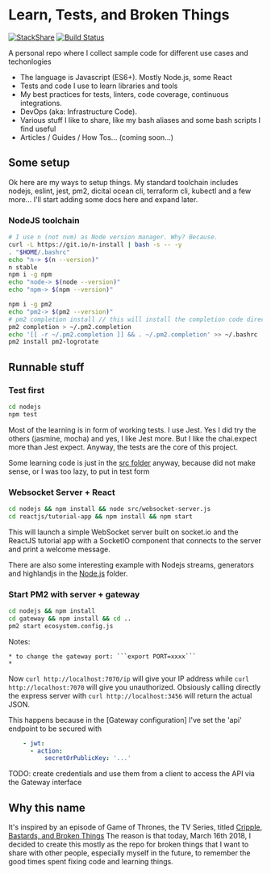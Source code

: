 # Learn, Tests, and Broken Things

[![StackShare](https://img.shields.io/badge/tech-stack-0690fa.svg?style=flat)](https://stackshare.io/ildella/2018)
[![Build Status](https://travis-ci.com/ildella/learn-tests-brokenthings.svg?branch=master)](https://travis-ci.com/ildella/learn-tests-brokenthings)

A personal repo where I collect sample code for different use cases and techonlogies

* The language is Javascript (ES6+). Mostly Node.js, some React
* Tests and code I use to learn libraries and tools
* My best practices for tests, linters, code coverage, continuous integrations.
* DevOps (aka: Infrastructure Code).
* Various stuff I like to share, like my bash aliases and some bash scripts I find useful
* Articles / Guides / How Tos... (coming soon...)

## Some setup

Ok here are my ways to setup things. 
My standard toolchain includes nodejs, eslint, jest, pm2, dicital ocean cli, terraform cli, kubectl and a few more...
I'll start adding some docs here and expand later.

### NodeJS toolchain

```bash
# I use n (not nvm) as Node version manager. Why? Because.
curl -L https://git.io/n-install | bash -s -- -y
. "$HOME/.bashrc"
echo "n-> $(n --version)"
n stable
npm i -g npm
echo "node-> $(node --version)"
echo "npm-> $(npm --version)"

npm i -g pm2
echo "pm2-> $(pm2 --version)"
# pm2 completion install // this will install the completion code directly into .bashrc, which is messy.
pm2 completion > ~/.pm2.completion
echo '[[ -r ~/.pm2.completion ]] && . ~/.pm2.completion' >> ~/.bashrc
pm2 install pm2-logrotate
```

## Runnable stuff

### Test first

```bash
cd nodejs
npm test
```

Most of the learning is in form of working tests. I use Jest. Yes I did try the others (jasmine, mocha) and yes, I like Jest more. But I like the chai.expect more than Jest expect. Anyway, the tests are the core of this project.

Some learning code is just in the [src folder](nodejs/src) anyway, because did not make sense, or I was too lazy, to put in test form

### Websocket Server + React

```bash
cd nodejs && npm install && node src/websocket-server.js
cd reactjs/tutorial-app && npm install && npm start
```

This will launch a simple WebSocket server built on socket.io and the ReactJS tutorial app with a SocketIO component that connects to the server and print a welcome message. 

There are also some interesting example with Nodejs streams, generators and highlandjs in the [Node.js](nodejs) folder.

### Start PM2 with server + gateway

```bash
cd nodejs && npm install
cd gateway && npm install && cd ..
pm2 start ecosystem.config.js
```

Notes:

	* to change the gateway port: ```export PORT=xxxx```
	* 

Now ```curl http://localhost:7070/ip``` will give your IP address while ```curl http://localhost:7070``` will give you unauthorized. Obsiously calling directly the express server with ```curl http://localhost:3456``` will return the actual JSON. 


This happens because in the [Gateway configuration] I've set the 'api' endpoint to be secured with
```yaml
    - jwt:
      - action:
          secretOrPublicKey: '...'
```

TODO: create credentials and use them from a client to access the API via the Gateway interface

## Why this name
It's inspired by an episode of Game of Thrones, the TV Series, titled [Cripple, Bastards, and Broken Things](http://awoiaf.westeros.org/index.php/Cripples,_Bastards,_and_Broken_Things)
The reason is that today, March 16th 2018, I decided to create this mostly as the repo for broken things that I want to share with other people, especially myself in the future, to remember the good times spent fixing code and learning things. 
